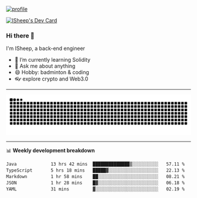 [![profile](https://user-images.githubusercontent.com/54968314/208005045-e4b42f3b-833d-4242-bfcc-e764865553a2.svg)](https://www.calligrapher.ai/)

<a href="https://app.daily.dev/linziyang1106"><img src="https://api.daily.dev/devcards/v2/i4Spwx5Skx5FpTqWcwoit.png?r=kgx&type=wide" width="652" alt="ISheep's Dev Card"/></a>

### Hi there 🐏

I'm ISheep, a back-end engineer

- 🔭 I’m currently learning Solidity
- 💬 Ask me about anything
- 😄 Hobby: badminton & coding
- 👓 explore crypto and Web3.0

-------

![](https://raw.githubusercontent.com/ISheepp/ISheepp/output/github-contribution-grid-snake.svg)

-------

📊 **Weekly development breakdown**
<!--START_SECTION:waka-->

```txt
Java             13 hrs 42 mins  ██████████████▒░░░░░░░░░░   57.11 %
TypeScript       5 hrs 18 mins   █████▓░░░░░░░░░░░░░░░░░░░   22.13 %
Markdown         1 hr 58 mins    ██░░░░░░░░░░░░░░░░░░░░░░░   08.21 %
JSON             1 hr 28 mins    █▓░░░░░░░░░░░░░░░░░░░░░░░   06.18 %
YAML             31 mins         ▓░░░░░░░░░░░░░░░░░░░░░░░░   02.19 %
```

<!--END_SECTION:waka-->

